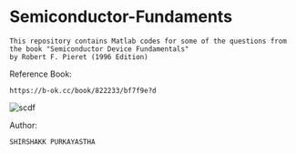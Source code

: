 # Semiconductor-Fundaments
    This repository contains Matlab codes for some of the questions from the book "Semiconductor Device Fundamentals" 
    by Robert F. Pieret (1996 Edition)



Reference Book:

    https://b-ok.cc/book/822233/bf7f9e?d


![scdf](https://user-images.githubusercontent.com/32801148/105860650-cf177c00-6013-11eb-811e-dd45139267a4.jpeg)

Author:

    SHIRSHAKK PURKAYASTHA
